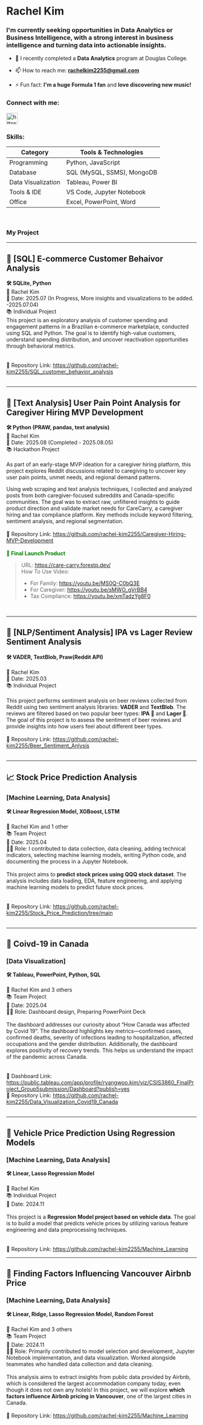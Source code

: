 <h1 align="left">Rachel Kim</h1>
<h3 align="left">I'm currently seeking opportunities in Data Analytics or Business Intelligence, with a strong interest in business intelligence and turning data into actionable insights.</h3>

- 🌱 I recently completed a **Data Analytics** program at Douglas College.

- 📫 How to reach me: **rachelkim2255@gmail.com**

- ⚡ Fun fact: **I'm a huge Formula 1 fan** and **love discovering new music!**


<h3 align="left">Connect with me:</h3>
<p align="left">
<a href="https://linkedin.com/in/rachel-kim2255/?locale=en_us" target="blank"><img align="center" src="https://cdn-icons-png.flaticon.com/512/174/174857.png" alt="https://www.linkedin.com/in/rachel-kim2255/?locale=en_us" height="30" width="30" /></a>
</p>

<h3 align="left">Skills:</h3>

<p>

| Category           | Tools & Technologies                |
|--------------------|-------------------------------------|
| Programming        | Python, JavaScript                  |
| Database           | SQL (MySQL, SSMS), MongoDB          |
| Data Visualization | Tableau, Power BI                   |
| Tools & IDE        | VS Code, Jupyter Notebook           |
| Office             | Excel, PowerPoint, Word             |

</p>
<br>

<h3 align="left">My Project</h3>

---

## 🛒 [SQL] E-commerce Customer Behaivor Analysis  
**🛠️ SQLite, Python**  
📎 Rachel Kim  
📅 Date: 2025.07 (In Progress, More insights and visualizations to be added. -2025.07.04)  
📚 Individual Project
<br>
This project is an exploratory analysis of customer spending and engagement patterns in a Brazilian e-commerce marketplace, conducted using SQL and Python.
The goal is to identify high-value customers, understand spending distribution, and uncover reactivation opportunities through behavioral metrics.  
<br>
<br>
🔗 Repository Link: https://github.com/rachel-kim2255/SQL_customer_behavior_analysis  
<br>

---

## 💬 [Text Analysis] User Pain Point Analysis for Caregiver Hiring MVP Development 
**🛠 Python (PRAW, pandas, text analysis)**  
📎 Rachel Kim  
📅 Date: 2025.08 (Completed - 2025.08.05)  
📚 Hackathon Project  
<br>
As part of an early-stage MVP ideation for a caregiver hiring platform, this project explores Reddit discussions related to caregiving to uncover key user pain points, unmet needs, and regional demand patterns.

Using web scraping and text analysis techniques, I collected and analyzed posts from both caregiver-focused subreddits and Canada-specific communities. The goal was to extract raw, unfiltered insights to guide product direction and validate market needs for CareCarry, a caregiver hiring and tax compliance platform. Key methods include keyword filtering, sentiment analysis, and regional segmentation.
<br>
<br>
🔗 Repository Link: https://github.com/rachel-kim2255/Caregiver-Hiring-MVP-Development  
<br>
<font color ="green"><b>🚀 Final Launch Product</b></font>
> URL: https://care-carry.forestp.dev/  
> How To Use Video:  
> - For Family: https://youtu.be/MS0Q-C0bQ3E
> - For Caregiver: https://youtu.be/sMWO_gVrBB4
> - Tax Compliance: https://youtu.be/xmTadzYg8F0
<br>

---

## 🍻 [NLP/Sentiment Analysis] IPA vs Lager Review Sentiment Analysis  
**🛠️ VADER, TextBlob, Praw(Reddit API)**  
<br>
📎 Rachel Kim  
📅 Date: 2025.03  
📚 Individual Project  
<br>
This project performs sentiment analysis on beer reviews collected from Reddit using two sentiment analysis libraries: 
**VADER** and **TextBlob**. The reviews are filtered based on two popular beer types: **IPA 🍺** and **Lager 🍺**. The goal of this project is to assess the sentiment of beer reviews and provide insights into how users feel about different beer types.
<br>
<br>
🔗 Repository Link: https://github.com/rachel-kim2255/Beer_Sentiment_Anlysis  
<br>

---
## 📈 Stock Price Prediction Analysis  
### [Machine Learning, Data Analysis]  
**🛠️ Linear Regression Model, XGBoost, LSTM**   
<br>
📎 Rachel Kim and 1 other  
📚 Team Project    
📅 Date: 2025.04  
👩‍💻 Role: I contributed to data collection, data cleaning, adding technical indicators, selecting machine learning models, writing Python code, and documenting the process in a Jupyter Notebook.  
<br>
This project aims to **predict stock prices using QQQ stock dataset**. The analysis includes data loading, EDA, feature engineering, and applying machine learning models to predict future stock prices.  
<br>
<br>
🔗 Repository Link: https://github.com/rachel-kim2255/Stock_Price_Prediction/tree/main  
<br>

---
## 🦠 Coivd-19 in Canada  
### [Data Visualization]  
**🛠️ Tableau, PowerPoint, Python, SQL**  
<br>
📎 Rachel Kim and 3 others  
📚 Team Project  
📅 Date: 2025.04  
👩‍💻 Role: Dashboard design, Preparing PowerPoint Deck  
<br>
The dashboard addresses our curiosity about “How Canada was affected by Covid 19”. The dashboard highlights key metrics—confirmed cases, confirmed deaths, severity of infections leading to hospitalization, affected occupations and the gender distribution. Additionally, the dashboard explores positivity of recovery trends. This helps us understand the impact of the pandemic across Canada.    
<br>
<br>
🎨 Dashboard Link: https://public.tableau.com/app/profile/ryangwoo.kim/viz/CSIS3860_FinalProject_Group5submission/Dashboard?publish=yes  
🔗 Repository Link: https://github.com/rachel-kim2255/Data_Visualization_Covid19_Canada  
<br>

---
## 🚙 Vehicle Price Prediction Using Regression Models  
### [Machine Learning, Data Analysis]  
**🛠️ Linear, Lasso Regression Model**  
<br>
📎 Rachel Kim  
📚 Individual Project  
📅 Date: 2024.11  
<br>
This project is a **Regression Model project based on vehicle data**. The goal is to build a model that predicts vehicle prices by utilizing various feature engineering and data preprocessing techniques.  
<br>
<br>
🔗 Repository Link: https://github.com/rachel-kim2255/Machine_Learning
<br>

---

## 🏡 Finding Factors Influencing Vancouver Airbnb Price  
### [Machine Learning, Data Analysis]  
**🛠️ Linear, Ridge, Lasso Regression Model, Random Forest**  
<br>
📎 Rachel Kim and 3 others  
📚 Team Project  
📅 Date: 2024.11  
👩‍💻 Role: Primarily contributed to model selection and development, Jupyter Notebook implementation, and data visualization. Worked alongside teammates who handled data collection and data cleaning.  
<br>
This analysis aims to extract insights from public data provided by Airbnb, which is considered the largest accommodation company today, even though it does not own any hotels! In this project, we will explore **which factors influence Airbnb pricing in Vancouver**, one of the largest cities in Canada.
<br>
<br>
🔗 Repository Link: https://github.com/rachel-kim2255/Machine_Learning
<br>
<br>
<br>
